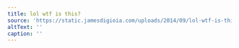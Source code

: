 ```yaml
---
title: lol wtf is this?
source: 'https://static.jamesdigioia.com/uploads/2014/09/lol-wtf-is-this.jpg'
altText: ''
caption: ''
---
```



